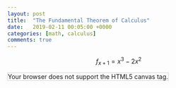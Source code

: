 ```yaml
---
layout: post
title:  "The Fundamental Theorem of Calculus"
date:   2019-02-11 00:05:00 +0000
categories: [math, calculus] 
comments: true
---
```


$$ f_{x+1} = x^3 - 2x^2 $$


<canvas id="FTC_plot" width="200" height="100" style="border:1px solid #d3d3d3;">
Your browser does not support the HTML5 canvas tag.</canvas>

<script src='./scripts/plots/fundamental_theorem_of_calculus.js'></script>
